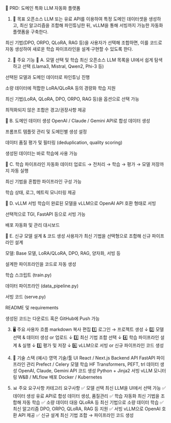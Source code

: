 📄 PRD: 도메인 특화 LLM 자동화 플랫폼
1. 🎯 목표
오픈소스 LLM 또는 유료 API를 이용하여 특정 도메인 데이터셋을 생성하고, 최신 알고리즘을 조합해 파인튜닝한 뒤, vLLM을 통해 서빙까지 가능한 자동화 플랫폼을 구축한다.

최신 기법(DPO, ORPO, QLoRA, RAG 등)을 사용자가 선택해 조합하면, 이를 코드로 자동 생성하여 새로운 학습 파이프라인을 설계·구현할 수 있도록 한다.

2. 📝 주요 기능
🔷 A. 모델 선택 및 학습
최신 오픈소스 LLM 목록을 UI에서 쉽게 탐색하고 선택 (Llama3, Mistral, Qwen2, Phi-3 등)

선택된 모델과 도메인 데이터로 파인튜닝 진행

소량 데이터에 적합한 LoRA/QLoRA 등의 경량화 학습 지원

최신 기법(LoRA, QLoRA, DPO, ORPO, RAG 등)을 옵션으로 선택 가능

최적화되지 않은 조합은 경고/권장사항 제공

🔷 B. 도메인 데이터 생성
OpenAI / Claude / Gemini API로 합성 데이터 생성

프롬프트 템플릿 관리 및 도메인별 생성 설정

데이터 품질 평가 및 필터링 (deduplication, quality scoring)

생성된 데이터는 바로 학습에 사용 가능

🔷 C. 학습 파이프라인 자동화
데이터 업로드 → 전처리 → 학습 → 평가 → 모델 저장까지 자동 실행

최신 기법을 혼합한 파이프라인 구성 가능

학습 상태, 로그, 메트릭 모니터링 제공

🔷 D. vLLM 서빙
학습이 완료된 모델을 vLLM으로 OpenAI API 호환 형태로 서빙

선택적으로 TGI, FastAPI 등으로 서빙 가능

배포 자동화 및 관리 대시보드

🔷 E. 신규 모델 설계 & 코드 생성
사용자가 최신 기법을 선택형으로 조합해 신규 파이프라인 설계

모델: Base 모델, LoRA/QLoRA, DPO, RAG, 양자화, 서빙 등

설계한 파이프라인을 코드로 자동 생성

학습 스크립트 (train.py)

데이터 파이프라인 (data_pipeline.py)

서빙 코드 (serve.py)

README 및 requirements

생성된 코드는 다운로드 혹은 GitHub에 Push 가능

3. 🖥️ 주요 사용자 흐름
markdown
복사
편집
1️⃣ 로그인 → 프로젝트 생성
    ↓
2️⃣ 모델 선택 & 데이터 생성 or 업로드
    ↓
3️⃣ 최신 기법 조합 선택
    ↓
4️⃣ 학습 파이프라인 설계 & 실행
    ↓
5️⃣ 평가 및 저장
    ↓
6️⃣ vLLM으로 서빙 or 신규 파이프라인 코드 생성
4. 🔧 기술 스택 (예시)
영역	기술/툴
UI	React / Next.js
Backend API	FastAPI
파이프라인 관리	Prefect / Celery
모델 학습	HF Transformers, PEFT, trl
데이터 생성	OpenAI, Claude, Gemini API
코드 생성	Python + Jinja2
서빙	vLLM
모니터링	W&B / MLflow
배포	Docker / Kubernetes

5. 📊 주요 요구사항
카테고리	요구사항
✅ 모델 선택	최신 LLM을 UI에서 선택 가능
✅ 데이터 생성	유료 API로 합성 데이터 생성, 품질관리
✅ 학습 자동화	최신 기법을 조합해 자동 학습
✅ 소량 데이터 대응	QLoRA 등 최신 기법으로 소량 데이터 학습
✅ 최신 알고리즘	DPO, ORPO, QLoRA, RAG 등 지원
✅ 서빙	vLLM으로 OpenAI 호환 API 제공
✅ 신규 설계	최신 기법 조합 → 파이프라인 코드 생성